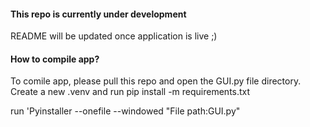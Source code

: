 #### This repo is currently under development
README will be updated once application is live ;)


#### How to compile app?
To comile app, please pull this repo and open the GUI.py file directory.
Create a new .venv and run pip install -m requirements.txt

run 'Pyinstaller --onefile --windowed "File path:GUI.py"

